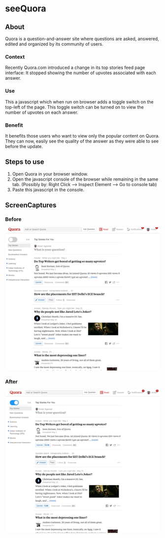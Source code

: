 # seeQuora

## About
Quora is a question-and-answer site where questions are asked, answered, edited and organized by its community of users.                  
### Context
Recently Quora.com introduced a change in its top stories feed page interface: It stopped showing the number of upvotes associated with each answer.																																 
### Use 
This a javascript which when run on browser adds a toggle switch on the top-left of the page. This toggle switch can be turned on to view the number of upvotes on each answer. 																										 
### Benefit
It benefits those users who want to view only the popular content on Quora. They can now, easily see the quality of the answer as they were able to see before the update.																									 
## Steps to use         																																	 
1. Open Quora in your browser window.																						
2. Open the javascript console of the browser while remaining in the same tab. 
    (Possibly by: Right Click --> Inspect Element --> Go to console tab)
3. Paste this javascript in the console.	

## ScreenCaptures
### Before
![before](https://github.com/aman15012/seeQuora/blob/master/img/before.png)

### After
![after](https://github.com/aman15012/seeQuora/blob/master/img/after.png)

